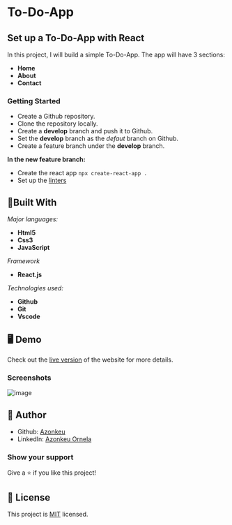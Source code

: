 # To-Do-App

## Set up a To-Do-App with React

In this project, I will build a simple To-Do-App. The app will have 3 sections:
 - **Home**
 - **About**
 - **Contact**
 

### Getting Started

- Create a Github repository.
- Clone the repository locally.
- Create a **develop** branch and push it to Github.
- Set the **develop** branch as the *defaut* branch on Github.
- Create a feature branch under the **develop** branch.
   
**In the new feature branch:**

- Create the react app 
  `npx create-react-app .`
- Set up the [linters](https://github.com/microverseinc/linters-config)
 

## 🔧Built With

*Major languages:* 
-  **Html5**
-  **Css3**
-  **JavaScript**
  
*Framework*

- **React.js**
  
*Technologies used:* 

- **Github**
- **Git** 
- **Vscode**

## 🖥 Demo
Check out the [live version](https://Azonkeu.github.io/to-do-app/) of the website for more details.

### Screenshots

![image](https://www.linkpicture.com/q/todos.png)



 ## 👩 Author

  - Github: [Azonkeu](https://github.com/Azonkeu)
  - LinkedIn: [Azonkeu Ornela](https://www.linkedin.com/in/azonkeu-ornela-88a14b172/)

 ### Show your support

  Give a ⭐️ if you like this project!

 ## 📝 License

 This project is [MIT](https://github.com/Azonkeu/to-do-app/blob/main/LICENSE) licensed.